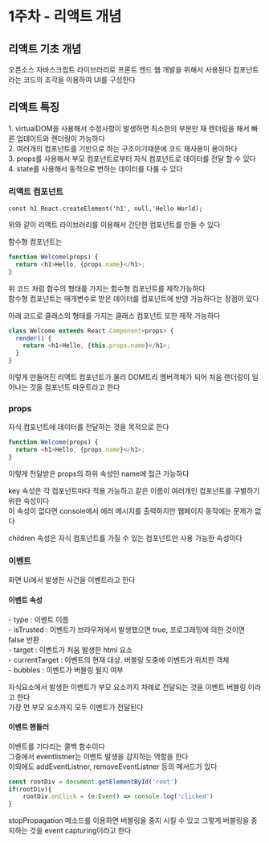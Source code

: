 <h1> 1주차 - 리액트 개념</h1>
<h2> 리액트 기초 개념</h2>
오픈소스 자바스크립트 라이브러리로 프론트 엔드 웹 개발을 위해서 사용된다
컴포넌트라는 코드의 조각을 이용하여 UI를 구성한다
<h2>리액트 특징</h2>
1. virtualDOM을 사용해서 수정사항이 발생하면 최소한의 부분만 재 렌더링을 해서 빠른 업데이트와 렌더링이 가능하다
<br>
2. 여러개의 컴포넌트를 기반으로 하는 구조이기때문에 코드 재사용이 용이하다
<br>
3. props를 사용해서 부모 컴포넌트로부터 자식 컴포넌트로 데이터를 전달 할 수 있다
<br>
4. state를 사용해서 동적으로 변하는 데이터를 다룰 수 있다
<h3>리액트 컴포넌트</h3>

```
const h1 React.createElement('h1', null,'Hello World);
```
위와 같이 리액트 라이브러리를 이용해서 간단한 컴포넌트를 만들 수 있다

함수형 컴포넌트는
```javascript
function Welcome(props) {
  return <h1>Hello, {props.name}</h1>;
}
```
위 코드 처럼 함수의 형태를 가지는 함수형 컴포넌트를 제작가능하다<br>
함수형 컴포넌트는 매개변수로 받은 데이터를 컴포넌트에 반영 가능하다는 장점이 있다

아래 코드로 클래스의 형태를 가지는 클래스 컴포넌트 또한 제작 가능하다

```javascript
class Welcome extends React.Component<props> {
  render() {
    return <h1>Hello, {this.props.name}</h1>;
  }
}
```

이렇게 만들어진 리액트 컴포넌트가 물리 DOM트리 멤버객체가 되어 처음 렌더링이 일어나는 것을 컴포넌트 마운트라고 한다

<h3>props</h3>
자식 컴포넌트에 데이터를 전달하는 것을 목적으로 한다

```javascript
function Welcome(props) {
  return <h1>Hello, {props.name}</h1>;
}
```
이렇게 전달받은 props의 하위 속성인 name에 접근 가능하다

key 속성은 각 컴포넌트마다 적용 가능하고 같은 이름이 여러개인 컴포넌트를 구별하기 위한 속성이다 <br>
이 속성이 없다면 console에서 에러 메시지를 출력하지만 웹페이지 동작에는 문제가 없다

children 속성은 자식 컴포넌트를 가질 수 있는 컴포넌트만 사용 가능한 속성이다


<h3>이벤트</h3>
화면 Ui에서 발생한 사건을 이벤트라고 한다

<h4>이벤트 속성</h4>
- type : 이벤트 이름<br>
- isTrusted : 이벤트가 브라우저에서 발생했으면 true, 프로그래밍에 의한 것이면 false 반환<br>
- target : 이벤트가 처음 발생한 html 요소<br>
- currentTarget : 이벤트의 현재 대상. 버블링 도중에 이벤트가 위치한 객체<br>
- bubbles : 이벤트가 버블링 될지 여부<br>

자식요소에서 발생한 이벤트가 부모 요소까지 차례로 전달되는 것을 이벤트 버블링 이라고 한다
<br>가장 먼 부모 요소까지 모두 이벤트가 전달된다

<h4>이벤트 핸들러</h4>
이벤트를 기다리는 콜백 함수이다<br>
그중에서 eventlistner는 이벤트 발생을 감지하는 역할을 한다
<br> 이외에도 addEventListner, removeEventListner 등의 메서드가 있다

```javascript
const rootDiv = document.getElementById('root')
if(rootDiv){
	rootDiv.onClick = (e:Event) => console.log('clicked')
}
```

stopPropagation 메소드를 이용하면 버블링을 중지 시킬 수 있고 그렇게 버블링을 중지하는 것을 event capturing이라고 한다
